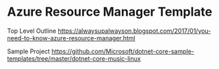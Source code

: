# Azure Resource Manager Template
Top Level Outline
https://alwaysupalwayson.blogspot.com/2017/01/you-need-to-know-azure-resource-manager.html

Sample Project
https://github.com/Microsoft/dotnet-core-sample-templates/tree/master/dotnet-core-music-linux



